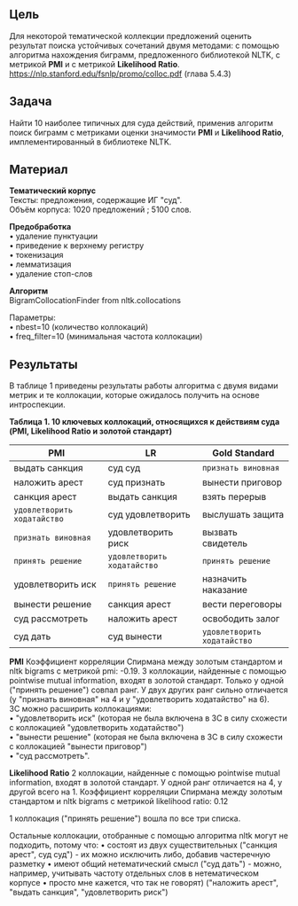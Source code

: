 ## Цель
Для некоторой тематической коллекции предложений оценить результат поиска устойчивых сочетаний двумя методами: с помощью алгоритма нахождения биграмм, предложенного библиотекой NLTK, с метрикой **PMI** и с метрикой **Likelihood Ratio**.
https://nlp.stanford.edu/fsnlp/promo/colloc.pdf (глава 5.4.3)

## Задача
Найти 10 наиболее типичных для суда действий, применив алгоритм поиск биграмм с метриками оценки значимости **PMI** и **Likelihood Ratio**, имплементированный в библиотеке NLTK.

## Материал

**Тематический корпус**  
Тексты: предложения, содержащие ИГ "суд".  
Объём корпуса: 1020 предложений ; 5100 слов.  

**Предобработка**  
• удаление пунктуации  
•	приведение к верхнему регистру  
•	токенизация  
•	лемматизация  
•	удаление стоп-слов 

**Алгоритм**  
BigramCollocationFinder from nltk.collocations  
  
Параметры:  
•	nbest=10 (количество коллокаций)  
•	freq_filter=10 (минимальная частота коллокации)  

## Результаты
В таблице 1 приведены результаты работы алгоритма с двумя видами метрик и те коллокации, которые ожидалось получить на основе интроспекции.  

**Таблица 1. 10 ключевых коллокаций, относящихся к действиям суда (PMI, Likelihood Ratio и золотой стандарт)**

PMI|LR|Gold Standard
---|--|-------------
выдать санкция|суд суд|`признать виновная`
наложить арест|суд признать|вынести приговор
санкция арест|выдать санкция|взять перерыв
`удовлетворить ходатайство`|суд удовлетворить|выслушать защита
`признать виновная`|удовлетворить риск|вызвать свидетель
`принять решение`|`удовлетворить ходатайство`|`принять решение`
удовлетворить иск|`принять решение`|назначить наказание
вынести решение|санкция арест|вести переговоры
суд рассмотреть|наложить арест|освободить залог
суд дать|суд вынести|`удовлетворить ходатайство`

**PMI**
Коэффициент корреляции Спирмана между золотым стандартом и nltk bigrams с метрикой pmi:  -0.19. 
3 коллокации, найденные с помощью pointwise mutual information, входят в золотой стандарт. Только у одной ("принять решение") совпал ранг. У двух других ранг сильно отличается (у "признать виновная" на 4 и у "удовлетворить ходатайство" на 6).  
ЗС можно расширить коллокациями:  
• "удовлетворить иск" (которая не была включена в ЗС в силу схожести с коллокацией "удовлетворить ходатайство")  
• "вынести решение" (которая не была включена в ЗС в силу схожести с коллокацией "вынести приговор")  
• "суд рассмотреть".  

**Likelihood Ratio**
2 коллокации, найденные с помощью pointwise mutual information, входят в золотой стандарт. У одной ранг отличается на 4, у другой всего на 1.
Коэффициент корреляции Спирмана между золотым стандартом и nltk bigrams с метрикой likelihood ratio:  0.12

1 коллокация ("принять решение") вошла по все три списка.

Остальные коллокации, отобранные с помощью алгоритма nltk могут не подходить, потому что:
• состоят из двух существительных ("санкция арест", суд суд") - их можно исключить либо, добавив частеречную разметку 
• имеют общий нетематический смысл ("суд дать") - можно, например, учитывать частоту отдельных слов в нетематическом корпусе
• просто мне кажется, что так не говорят) ("наложить арест", "выдать санкция", "удовлетворить риск")
